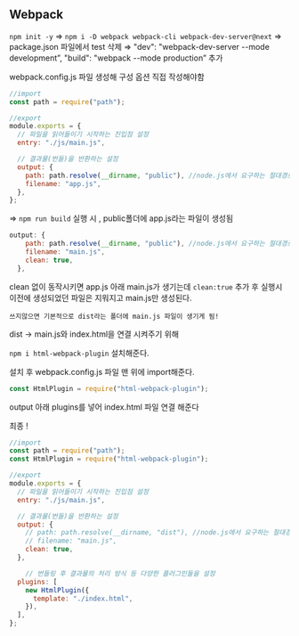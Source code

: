 ## Webpack

`npm init -y` ⇒ `npm i -D webpack webpack-cli webpack-dev-server@next` ⇒ package.json 파일에서 test 삭제 ⇒ "dev": "webpack-dev-server --mode development”, "build": "webpack --mode production” 추가 

webpack.config.js 파일 생성해 구성 옵션 직접 작성해야함

```jsx
//import
const path = require("path");

//export
module.exports = {
  // 파일을 읽어들이기 시작하는 진입점 설정
  entry: "./js/main.js",

  // 결과물(번들)을 반환하는 설정
  output: {
    path: path.resolve(__dirname, "public"), //node.js에서 요구하는 절대경로 명시
    filename: "app.js",
  },
};
```

⇒   `npm run build` 실행 시 , public폴더에 app.js라는 파일이 생성됨

```jsx
output: {
    path: path.resolve(__dirname, "public"), //node.js에서 요구하는 절대경로 명시
    filename: "main.js",
    clean: true,
  },
```

clean 없이 동작시키면 app.js 아래 main.js가 생기는데 `clean:true` 추가 후 실행시 이전에 생성되었던 파일은 지워지고 main.js만 생성된다.

 

`쓰지않으면 기본적으로 dist라는 폴더에 main.js 파일이 생기게 됨!` 

dist → main.js와 index.html을 연결 시켜주기 위해

`npm i html-webpack-plugin` 설치해준다.

설치 후 webpack.config.js 파일 맨 위에 import해준다.

```jsx
const HtmlPlugin = require("html-webpack-plugin");
```

output 아래 plugins를 넣어 index.html 파일 연결 해준다

최종 !

```jsx
//import
const path = require("path");
const HtmlPlugin = require("html-webpack-plugin");

//export
module.exports = {
  // 파일을 읽어들이기 시작하는 진입점 설정
  entry: "./js/main.js",

  // 결과물(번들)을 반환하는 설정
  output: {
    // path: path.resolve(__dirname, "dist"), //node.js에서 요구하는 절대경로 명시
    // filename: "main.js",
    clean: true,
  },

	// 번들링 후 결과물의 처리 방식 등 다양한 플러그인들을 설정
  plugins: [
    new HtmlPlugin({
      template: "./index.html",
    }),
  ],
};
```
